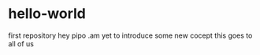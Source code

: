 # hello-world
first repository
hey pipo .am yet to introduce some new cocept 
this goes to all of us
